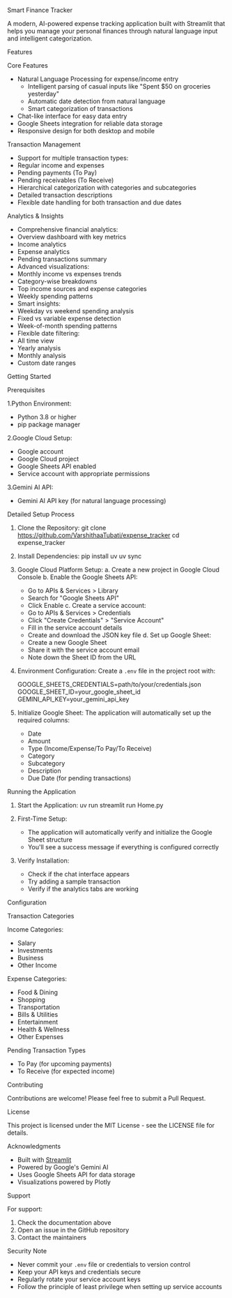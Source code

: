 Smart Finance Tracker

A modern, AI-powered expense tracking application built with Streamlit that helps you manage your personal finances through natural language input and intelligent categorization.

Features

Core Features
- Natural Language Processing for expense/income entry
  - Intelligent parsing of casual inputs like "Spent $50 on groceries yesterday"
  - Automatic date detection from natural language
  - Smart categorization of transactions
-  Chat-like interface for easy data entry
-  Google Sheets integration for reliable data storage
-  Responsive design for both desktop and mobile

Transaction Management
-  Support for multiple transaction types:
  - Regular income and expenses
  - Pending payments (To Pay)
  - Pending receivables (To Receive)
-  Hierarchical categorization with categories and subcategories
-  Detailed transaction descriptions
-  Flexible date handling for both transaction and due dates

Analytics & Insights
-  Comprehensive financial analytics:
  - Overview dashboard with key metrics
  - Income analytics
  - Expense analytics
  - Pending transactions summary
-  Advanced visualizations:
  - Monthly income vs expenses trends
  - Category-wise breakdowns
  - Top income sources and expense categories
  - Weekly spending patterns
-  Smart insights:
  - Weekday vs weekend spending analysis
  - Fixed vs variable expense detection
  - Week-of-month spending patterns
-  Flexible date filtering:
  - All time view
  - Yearly analysis
  - Monthly analysis
  - Custom date ranges

Getting Started

Prerequisites

1.Python Environment:
   - Python 3.8 or higher
   - pip package manager

2.Google Cloud Setup:
   - Google account
   - Google Cloud project
   - Google Sheets API enabled
   - Service account with appropriate permissions

3.Gemini AI API:
   - Gemini AI API key (for natural language processing)

Detailed Setup Process

1. Clone the Repository:
   git clone https://github.com/VarshithaaTubati/expense_tracker
   cd expense_tracker
   

2. Install Dependencies:
   pip install uv
   uv sync

3. Google Cloud Platform Setup:
   a. Create a new project in Google Cloud Console
   b. Enable the Google Sheets API:
      - Go to APIs & Services > Library
      - Search for "Google Sheets API"
      - Click Enable
   c. Create a service account:
      - Go to APIs & Services > Credentials
      - Click "Create Credentials" > "Service Account"
      - Fill in the service account details
      - Create and download the JSON key file
   d. Set up Google Sheet:
      - Create a new Google Sheet
      - Share it with the service account email
      - Note down the Sheet ID from the URL

4. Environment Configuration:
   Create a `.env` file in the project root with:
   
   GOOGLE_SHEETS_CREDENTIALS=path/to/your/credentials.json
   GOOGLE_SHEET_ID=your_google_sheet_id
   GEMINI_API_KEY=your_gemini_api_key
   

5. Initialize Google Sheet:
   The application will automatically set up the required columns:
   - Date
   - Amount
   - Type (Income/Expense/To Pay/To Receive)
   - Category
   - Subcategory
   - Description
   - Due Date (for pending transactions)

Running the Application

1. Start the Application:
   uv run streamlit run Home.py

2. First-Time Setup:
   - The application will automatically verify and initialize the Google Sheet structure
   - You'll see a success message if everything is configured correctly

3. Verify Installation:
   - Check if the chat interface appears
   - Try adding a sample transaction
   - Verify if the analytics tabs are working

Configuration

Transaction Categories

Income Categories:
- Salary
- Investments
- Business
- Other Income

Expense Categories:
- Food & Dining
- Shopping
- Transportation
- Bills & Utilities
- Entertainment
- Health & Wellness
- Other Expenses

Pending Transaction Types
- To Pay (for upcoming payments)
- To Receive (for expected income)

Contributing

Contributions are welcome! Please feel free to submit a Pull Request.

License

This project is licensed under the MIT License - see the LICENSE file for details.

Acknowledgments

- Built with [Streamlit](https://streamlit.io/)
- Powered by Google's Gemini AI
- Uses Google Sheets API for data storage
- Visualizations powered by Plotly

Support

For support:
1. Check the documentation above
2. Open an issue in the GitHub repository
3. Contact the maintainers

Security Note

- Never commit your `.env` file or credentials to version control
- Keep your API keys and credentials secure
- Regularly rotate your service account keys
- Follow the principle of least privilege when setting up service accounts
